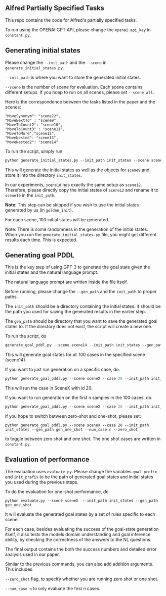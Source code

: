 ## Alfred Partially Specified Tasks

This repo contains the code for Alfred's partially specified tasks. 

To run using the OPENAI GPT API, please change the `openai.api_key` in `constant.py`. 


## Generating initial states
Please change the `--init_path` and the `--scene` in `generate_initial_states.py`.

`--init_path` is where you want to store the generated initial states. 

`--scene` is the number of scene for evaluation. 
Each scene contains different setups. If you hoep to run on all scenes, please set `--scene all`. 

Here is the correspondence between the tasks listed in the paper and the scenes: 

```
"MoveSynonym": "scene22",
"MoveNextTo" : "scene9",
"MoveToCount2": "scene10",
"MoveToCount3" : "scene11",
"MoveToMore":"scene12",
"MoveNested": "scene13",
"MoveNested2": "scene14"
```

To run the script, simply run 

```python
python generate_initial_states.py --init_path init_states --scene scene9
```

This will generate the initial states as well as the objects for `scene9` and store it into the directory `init_states`.

In our experiments, `scene10` has exactly the same setup as `scene12`. Therefore, please directly copy the initial states of 
`scene12` and rename it to `scene10` in the `init_path`. 



**Note**: This step can be skipped if you wish to use the initial states generated by us (in `golden_init`). 

For each scene, 100 initial states will be generated. 

Note: There is some randomness in the generation of the initial states. When you run the `generate_initial_states.py` file, you might 
get different results each time. This is expected. 


## Generating goal PDDL
This is the key step of using GPT-3 to generate the goal state given the initial states and the natural language prompt. 

The natural language prompt are written inside the file itself. 

Before running, please change the `--gen_path` and the `init_path` to proper paths. 

The `init_path` should be a directory containing the initial states. It should be the path you used for saving the generated
results in the earlier step. 

The `gen_path` should be directory that you want to save the generated goal states to. If the directory does not exist,
the script will create a new one. 

To run the script, do 

```python
generate_goal_pddl.py --scene scene14 --init_path init_states --gen_path gen_one_shot 
```

This will generate goal states for all 100 cases in the specified scene (scene14).

If you want to just run generation on a specific case, do:

```python
python generate_goal_pddl.py --scene sceneX --case 20 --init_path init_states --gen_path gen_one_shot
```
This will run the case in SceneX with id 20. 

If you want to run generation on the first n samples in the 100 cases, do:

```python
python generate_goal_pddl.py --scene sceneX --case 20 --init_path init_states --gen_path gen_one_shot --num_case n
```

If you hope to switch between zero-shot and one-shot, please set:

```
python generate_goal_pddl.py --scene sceneX --case 20 --init_path init_states --gen_path gen_one_shot --num_case n --zero_shot
```
to toggle between zero shot and one shot. The one shot cases are written in `constant.py`.

## Evaluation of performance

The evaluation uses `evaluate.py`. Please change the variables `goal_prefix` and `init_prefix` to be the path of generated goal states 
and initial states you used during the previous steps. 

To do the evaluation for one-shot performance, do 
```
python evaluate.py --scene sceneX  --init_path init_states --gen_path gen_one_shot
```

It will evaluate the generated goal states by a set of rules specific to each scene.

For each case, besides evaluating the success of the goal-state generation itself, it also tests the models domain understanding 
and goal inference ability, by checking the correctness of the answers to the NL questions. 

The final output contains the both the success numbers and detailed error analysis used in our paper. 

Similar to the previous commands, you can also add addition arguments. This includes: 

`--zero_shot` flag, to specify whether you are running zero shot or one shot. 

`--num_case n` to only evaluate the first n cases. 



